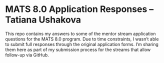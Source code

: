# MATS 8.0 Application Responses – Tatiana Ushakova

This repo contains my answers to some of the mentor stream application questions for the MATS 8.0 program. Due to time constraints, I wasn’t able to submit full responses through the original application forms. I’m sharing them here as part of my submission process for the streams that allow follow-up via GitHub.
